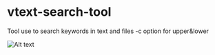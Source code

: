 # vtext-search-tool
Tool use to search keywords in text and files -c option for upper&lower

![Alt text](https://cdn.discordapp.com/attachments/927595646695919696/1244729516102910083/image.png?ex=66562c32&is=6654dab2&hm=c23698f38ac38a7a98d23606c6e014f348a8f608efeeacd56eea01000ae30add&)
